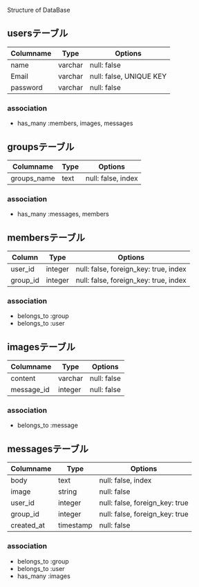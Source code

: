 Structure of DataBase

## usersテーブル

|Columname|Type|Options|
|---------|----|-------|
|name|varchar|null: false|
|Email|varchar|null: false, UNIQUE KEY|
|password|varchar|null: false|

### association
- has_many :members, images, messages


## groupsテーブル

|Columname|Type|Options|
|---------|----|-------|
|groups_name|text|null: false, index|

### association
- has_many :messages, members

## membersテーブル

|Column|Type|Options|
|------|----|-------|
|user_id|integer|null: false, foreign_key: true, index|
|group_id|integer|null: false, foreign_key: true, index|

### association
- belongs_to :group
- belongs_to :user



## imagesテーブル
|Columname|Type|Options|
|---------|----|-------|
|content|varchar|null: false|
|message_id|integer|null: false|

### association
- belongs_to :message


## messagesテーブル

|Columname|Type|Options|
|---------|----|-------|
|body|text|null: false, index|
|image|string|null: false|
|user_id|integer|null: false, foreign_key: true|
|group_id|integer|null: false, foreign_key: true|
|created_at|timestamp|null: false|

### association
- belongs_to :group
- belongs_to :user
- has_many :images
